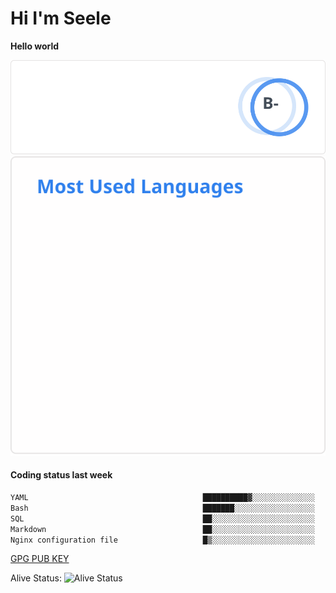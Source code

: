 <h1>Hi I'm Seele</h1>

<b>Hello world</b>

<img src='/assets/stats.svg' alt="Seele's github stats" >

<img src='/assets/top-langs.svg' alt="Seele's github langs">

<h4>Coding status last week </h4>

<!--START_SECTION:waka-->

```txt
YAML                                       ██████████▓░░░░░░░░░░░░░░   42.25 %
Bash                                       ███████░░░░░░░░░░░░░░░░░░   28.02 %
SQL                                        ██░░░░░░░░░░░░░░░░░░░░░░░   08.33 %
Markdown                                   ██░░░░░░░░░░░░░░░░░░░░░░░   08.25 %
Nginx configuration file                   █▒░░░░░░░░░░░░░░░░░░░░░░░   04.71 %
```

<!--END_SECTION:waka-->

[GPG PUB KEY](https://keys.openpgp.org/vks/v1/by-fingerprint/3FCE91BF5B9666B55B67213C4C57B7824A5B6680)

Alive Status: ![Alive Status](https://hc.dvd.moe/badge/60bc779b-9835-415f-9cb9-15fd9d/ZsLaAAbE.svg)
